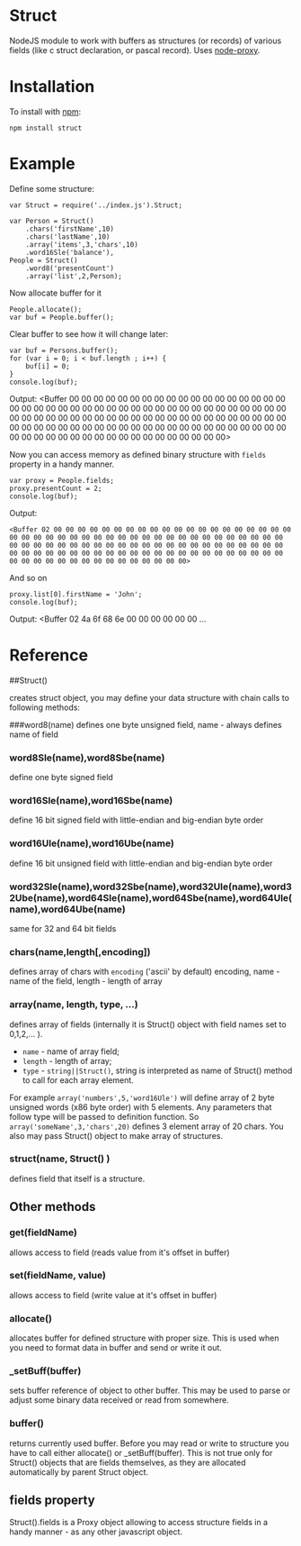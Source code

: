 Struct
======
NodeJS module to work with buffers as structures (or records) of various fields (like c struct declaration, or pascal record).
Uses [node-proxy](https://github.com/samshull/node-proxy).

Installation
============

To install with [npm](http://github.com/isaacs/npm):
 
    npm install struct
    

Example
=======

Define some structure: 

	var Struct = require('../index.js').Struct;
 
	var Person = Struct()
		.chars('firstName',10)
		.chars('lastName',10)
		.array('items',3,'chars',10)
		.word16Sle('balance'),
	People = Struct()
		.word8('presentCount')
		.array('list',2,Person);
		
Now allocate buffer for it
	
	People.allocate();
	var buf = People.buffer();
	
Clear buffer to see how it will change later:
	
	var buf = Persons.buffer();
	for (var i = 0; i < buf.length ; i++) {
  		buf[i] = 0;
	}
	console.log(buf);
	
Output:
	<Buffer 00 00 00 00 00 00 00 00 00 00 00 00 00 00 00 00 00 00 00 00 00 00 00 00 00 00 00 00 00 00 00 00 00 00 00 00 00 00 00 00 00 00 00 00 00 00 00 00 00 00 00 00 00 00 00 00 00 00 00 00 00 00 00 00 00 00 00 00 00 00 00 00 00 00 00 00 00 00 00 00 00 00 00 00 00 00 00 00 00 00 00 00 00 00 00 00 00 00 00 00 00 00 00 00 00>
	
	
Now you can access memory as defined binary structure with `fields` property in a handy manner.		

	var proxy = People.fields;
	proxy.presentCount = 2;
	console.log(buf);
	
Output: 
	
	<Buffer 02 00 00 00 00 00 00 00 00 00 00 00 00 00 00 00 00 00 00 00 00 00 00 00 00 00 00 00 00 00 00 00 00 00 00 00 00 00 00 00 00 00 00 00 00 00 00 00 00 00 00 00 00 00 00 00 00 00 00 00 00 00 00 00 00 00 00 00 00 00 00 00 00 00 00 00 00 00 00 00 00 00 00 00 00 00 00 00 00 00 00 00 00 00 00 00 00 00 00 00 00 00 00 00 00>
	
And so on

	proxy.list[0].firstName = 'John';
	console.log(buf);
	
Output:
	<Buffer 02 4a 6f 68 6e 00 00 00 00 00 00 ...	
	     
Reference
=========

##Struct()

creates struct object, you may define your data structure with chain calls to following methods:

###word8(name)
defines one byte unsigned field, name - always defines name of field

### word8Sle(name),word8Sbe(name)
define one byte signed field

### word16Sle(name),word16Sbe(name)
define 16 bit signed field with little-endian and big-endian byte order

### word16Ule(name),word16Ube(name)
define 16 bit unsigned field with little-endian and big-endian byte order

### word32Sle(name),word32Sbe(name),word32Ule(name),word32Ube(name),word64Sle(name),word64Sbe(name),word64Ule(name),word64Ube(name)
same for 32 and 64 bit fields

### chars(name,length[,encoding])
defines array of chars with `encoding` ('ascii' by default) encoding, name - name of the field, length - length of array

### array(name, length, type, ...)
defines array of fields (internally it is Struct() object with field names set to 0,1,2,... ).
 
- `name` - name of array field;
- `length` - length of array;
- `type` - `string||Struct()`, string is interpreted as name of Struct()  method to call for each array element.

For example `array('numbers',5,'word16Ule')` will define array of 2 byte unsigned words (x86 byte order) with 5 elements.
Any parameters that follow type will be passed to definition function. 
So `array('someName',3,'chars',20)` defines 3 element array of 20 chars.
You also may pass Struct() object to make array of structures.

### struct(name, Struct() )   
      
defines field that itself is a structure.

## Other methods

### get(fieldName)
allows access to field (reads value from it's offset in buffer)

### set(fieldName, value)
allows access to field (write value at it's offset in buffer)

### allocate()
allocates buffer for defined structure with proper size. This is used when you need to format data in buffer and send or write it out.
 
### _setBuff(buffer)
sets buffer reference of object to other buffer. This may be used to parse or adjust some binary data received or read from somewhere.

### buffer()
returns currently used buffer. Before you may read or write to structure you have to call either allocate() or _setBuff(buffer). 
This is not true only for Struct() objects that are fields themselves, as they are allocated automatically by parent Struct object.

## fields property
Struct().fields is a Proxy object allowing to access structure fields in a handy manner - as any other javascript object.
 

  
